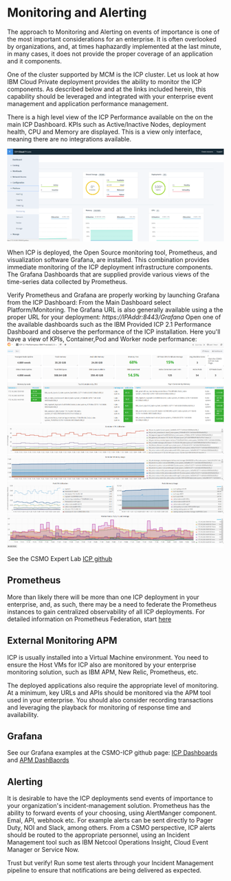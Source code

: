 
# Monitoring and Alerting
The approach to Monitoring and Alerting on events of importance is one of the most important considerations for an enterprise. It is often overlooked by organizations, and, at times haphazardly implemented at the last minute, in many cases, it does not provide the proper coverage of an application and it components.

One of the cluster supported by MCM is the ICP cluster. Let us look at how IBM Cloud Private deployment provides the ability to monitor the ICP components. As described below and at the links included herein, this capability should be leveraged and integrated with your enterprise event management and application performance management.

There is a high level view of the ICP Performance available on the on the main ICP Dashboard. KPIs such as  Active/Inactive Nodes, deployment health, CPU and Memory are displayed. This is a view only interface, meaning there are no integrations available.

![graflaunch](../images/day2operation/ICPGrafanaLauch.png)

When ICP is deployed, the Open Source monitoring tool, Prometheus, and visualization software Grafana, are installed. This combination provides immediate monitoring of the ICP deployment infrastructure components. The Grafana Dashboards that are supplied provide various views of the time-series data collected by Prometheus.

Verify Prometheus and Grafana are properly working by launching Grafana from the ICP Dashboard:
From the Main Dashboard select Platform/Monitoring. The Grafana URL is also generally available using a the proper URL for your deployment: _https://IPAddr:8443/Grafana_
Open one of the available dashboards such as the IBM Provided ICP 2.1 Performance Dashboard and observe the performance of the ICP installation.  Here you'll have a view of KPIs, Container,Pod and Worker node performance:
![icp_perf](../images/day2operation/ICP_Perf_grafana.png)

See the  CSMO Expert Lab [ICP github](https://github.com/ibm-cloud-architecture/CSMO-ICP)

## Prometheus
More than likely there will be more than one ICP deployment in your enterprise, and, as such, there may be a need to federate the Prometheus instances to gain centralized observability of all ICP deployments. For detailed information on Prometheus Federation, start [here](https://github.com/ibm-cloud-architecture/CSMO-ICP/tree/master/prometheus/federation)

## External Monitoring APM
ICP is usually installed into a Virtual Machine environment. You need to ensure the Host VMs for ICP also are monitored by your enterprise monitoring solution, such as IBM APM, New Relic, Prometheus, etc.

The deployed applications also require the appropriate level of monitoring. At a minimum, key URLs and APIs should be monitored via the APM tool used in your enterprise. You should also consider recording transactions and leveraging the playback for monitoring of response time and availability.

## Grafana
See our Grafana examples at the CSMO-ICP github page: [ICP Dashboards](https://github.com/ibm-cloud-architecture/CSMO-ICP/tree/master/grafana) and [APM DashBaords](https://github.com/ibm-cloud-architecture/CSMO-ICP/tree/master/APM)

## Alerting
It is desirable to have the ICP deployments send events of importance to your organization's incident-management solution.
Prometheus has the ability to forward events of your choosing, using AlertManger component. Emal, API, webhook etc. For example alerts can be sent directly to Pager Duty, NOI and Slack, among others. From a CSMO perspective, ICP alerts should be routed to the appropriate personnel, using an Incident Management tool such as  IBM Netcool Operations Insight, Cloud Event Manager or Service Now.

Trust but verify! Run some test alerts through your Incident Management pipeline to ensure that notifications are being delivered as expected.
